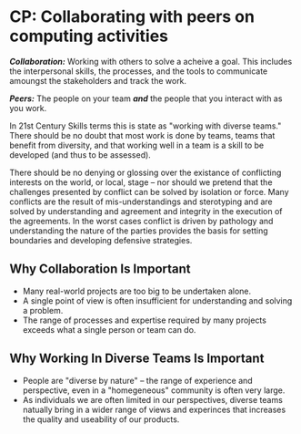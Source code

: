 # CP: **Collaborating with peers** on computing activities

  ***Collaboration:*** Working with others to solve a acheive a goal. This includes the interpersonal skills, the processes, and the tools to communicate amoungst the stakeholders and track the work.

***Peers:*** The people on your team ***and*** the people that you interact with as you work.

In 21st Century Skills terms this is state as "working with diverse teams." There should be no doubt that most work is done by teams, teams that benefit from diversity, and that working well in a team is a skill to be developed (and thus to be assessed).

There should be no denying or glossing over the existance of conflicting interests on the world, or local, stage – nor should we pretend that the challenges presented by conflict can be solved by isolation or force. Many conflicts are the result of mis-understandings and sterotyping and are solved by understanding and agreement and integrity in the execution of the agreements. In the worst cases conflict is driven by pathology and understanding the nature of the parties provides the basis for setting boundaries and developing defensive strategies.

## Why Collaboration Is Important
* Many real-world projects are too big to be undertaken alone.
* A single point of view is often insufficient for understanding and solving a problem.
* The range of processes and expertise required by many projects exceeds what a single person or team can do.

## Why Working In Diverse Teams Is Important
* People are "diverse by nature" – the range of experience and perspective, even in a "homegeneous" community is often very large.
* As individuals we are often limited in our perspectives, diverse teams natually bring in a wider range of views and experinces that increases the quality and useability of our products.
